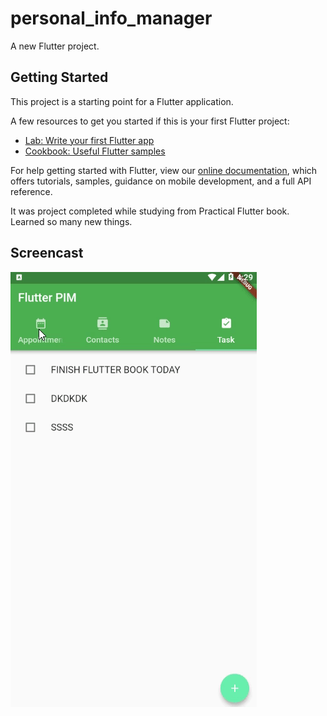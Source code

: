 # personal_info_manager

A new Flutter project.

## Getting Started

This project is a starting point for a Flutter application.

A few resources to get you started if this is your first Flutter project:

- [Lab: Write your first Flutter app](https://flutter.dev/docs/get-started/codelab)
- [Cookbook: Useful Flutter samples](https://flutter.dev/docs/cookbook)

For help getting started with Flutter, view our
[online documentation](https://flutter.dev/docs), which offers tutorials,
samples, guidance on mobile development, and a full API reference.

It was project completed while studying from Practical Flutter book.
Learned so many new things.

## Screencast

![alt text](https://github.com/TheKetan2/FlutterTrack/blob/master/snapshots/pim.gif)
